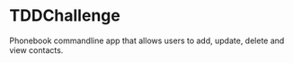 # TDDChallenge
Phonebook commandline app that allows users to add, update, delete and view contacts.

